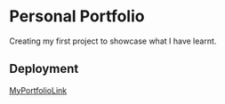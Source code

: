 # Personal Portfolio

Creating my first project to showcase what I have learnt.

## Deployment

[MyPortfolioLink](https://noor-alkawarit.github.io/Personal-Portfolio/)

